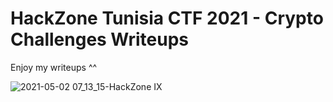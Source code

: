 # HackZone Tunisia CTF 2021 - Crypto Challenges Writeups
Enjoy my writeups ^^

![2021-05-02 07_13_15-HackZone IX](https://user-images.githubusercontent.com/62826765/116827800-e5911e80-ab92-11eb-8beb-2febbbe6b415.png)
